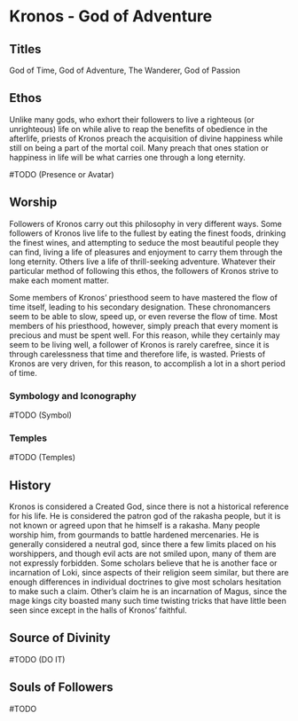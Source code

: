# Kronos - God of Adventure

<!-- toc -->

## Titles

God of Time, God of Adventure, The Wanderer, God of Passion

## Ethos

Unlike many gods, who exhort their followers to live a righteous (or unrighteous) life on while alive to reap the benefits of obedience in the afterlife, priests of Kronos preach the acquisition of divine happiness while still on being a part of the mortal coil. Many preach that ones station or happiness in life will be what carries one through a long eternity.


#TODO (Presence or Avatar)

## Worship

Followers of Kronos carry out this philosophy in very different ways. Some followers of Kronos live life to the fullest by eating the finest foods, drinking the finest wines, and attempting to seduce the most beautiful people they can find, living a life of pleasures and enjoyment to carry them through the long eternity. Others live a life of thrill-seeking adventure. Whatever their particular method of following this ethos, the followers of Kronos strive to make each moment matter. 

Some members of Kronos’ priesthood seem to have mastered the flow of time itself, leading to his secondary designation. These chronomancers seem to be able to slow, speed up, or even reverse the flow of time. Most members of his priesthood, however, simply preach that every moment is precious and must be spent well. For this reason, while they certainly may seem to be living well, a follower of Kronos is rarely carefree, since it is through carelessness that time and therefore life, is wasted. Priests of Kronos are very driven, for this reason, to accomplish a lot in a short period of time.

### Symbology and Iconography

#TODO (Symbol)

### Temples

#TODO (Temples)

## History

Kronos is considered a Created God, since there is not a historical reference for his life. He is considered the patron god of the rakasha people, but it is not known or agreed upon that he himself is a rakasha. Many people worship him, from gourmands to battle hardened mercenaries. He is generally considered a neutral god, since there a few limits placed on his worshippers, and though evil acts are not smiled upon, many of them are not expressly forbidden. Some scholars believe that he is another face or incarnation of Loki, since aspects of their religion seem similar, but there are enough differences in individual doctrines to give most scholars hesitation to make such a claim. Other’s claim he is an incarnation of Magus, since the mage kings city boasted many such time twisting tricks that have little been seen since except in the halls of Kronos’ faithful. 

## Source of Divinity

#TODO (DO IT)

## Souls of Followers

#TODO 